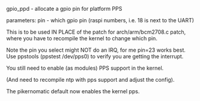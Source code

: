 gpio_ppd - allocate a gpio pin for platform PPS

parameters: pin - which gpio pin (raspi numbers, i.e. 18 is next to the UART)

This is to be used IN PLACE of the patch for arch/arm/bcm2708.c patch, 
where you have to recompile the kernel to change which pin.

Note the pin you select might NOT do an IRQ, for me pin=23 works best.
Use ppstools (ppstest /dev/pps0) to verify you are getting the interrupt.

You still need to enable (as modules) PPS support in the kernel.

(And need to recompile ntp with pps support and adjust the config).

The pikernomatic default now enables the kernel pps.
